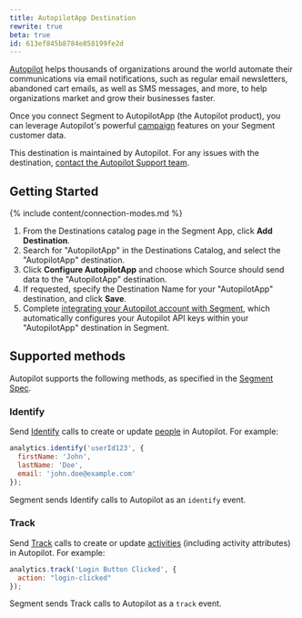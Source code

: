 ```yaml
---
title: AutopilotApp Destination
rewrite: true
beta: true
id: 613ef845b8784e858199fe2d
---
```

[Autopilot](https://autopilotapp.com/?utm_source=segmentio&utm_medium=docs&utm_campaign=partners) helps thousands of organizations around the world automate their communications via email notifications, such as regular email newsletters, abandoned cart emails, as well as SMS messages, and more, to help organizations market and grow their businesses faster.

Once you connect Segment to AutopilotApp (the Autopilot product), you can leverage Autopilot's powerful [campaign](https://help.autopilotapp.com/user/latest/campaigns/) features on your Segment customer data.

This destination is maintained by Autopilot. For any issues with the destination, [contact the Autopilot Support team](mailto:help@autopilotapp.com).


## Getting Started

{% include content/connection-modes.md %}

1. From the Destinations catalog page in the Segment App, click **Add Destination**.
2. Search for "AutopilotApp" in the Destinations Catalog, and select the "AutopilotApp" destination.
3. Click **Configure AutopilotApp** and choose which Source should send data to the "AutopilotApp" destination.
4. If requested, specify the Destination Name for your "AutopilotApp" destination, and click **Save**.
5. Complete [integrating your Autopilot account with Segment](https://help.autopilotapp.com/user/latest/data-sources/configuring-a-new-data-source/3rd-party-integrations/segment.html), which automatically configures your Autopilot API keys within your "AutopilotApp" destination in Segment.


## Supported methods

Autopilot supports the following methods, as specified in the [Segment Spec](/docs/connections/spec).


### Identify

Send [Identify](/docs/connections/spec/identify) calls to create or update [people](https://help.autopilotapp.com/user/latest/people/) in Autopilot. For example:

```js
analytics.identify('userId123', {
  firstName: 'John',
  lastName: 'Doe',
  email: 'john.doe@example.com'
});
```

Segment sends Identify calls to Autopilot as an `identify` event.


### Track

Send [Track](/docs/connections/spec/track) calls to create or update [activities](https://help.autopilotapp.com/user/latest/activities/) (including activity attributes) in Autopilot. For example:

```js
analytics.track('Login Button Clicked', {
  action: "login-clicked"
});
```

Segment sends Track calls to Autopilot as a `track` event.